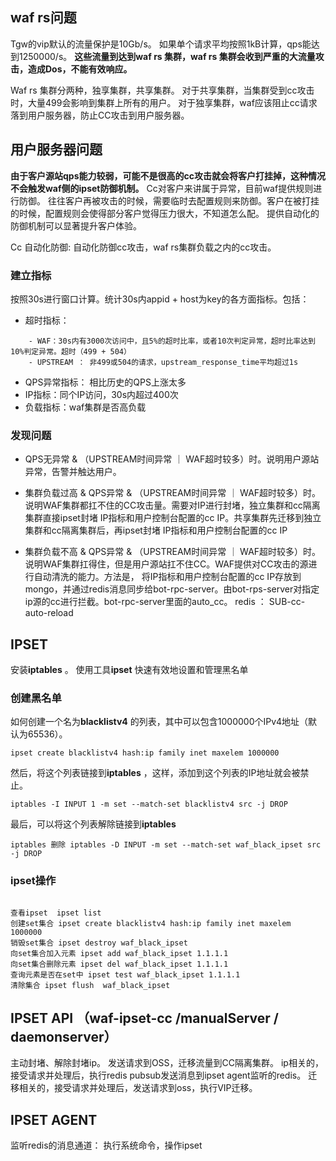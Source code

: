 ## waf rs问题
Tgw的vip默认的流量保护是10Gb/s。
如果单个请求平均按照1kB计算，qps能达到1250000/s。
**这些流量到达到waf rs 集群，waf rs 集群会收到严重的大流量攻击，造成Dos，不能有效响应。**

Waf rs 集群分两种，独享集群，共享集群。
对于共享集群，当集群受到cc攻击时，大量499会影响到集群上所有的用户。
对于独享集群，waf应该阻止cc请求落到用户服务器，防止CC攻击到用户服务器。

## 用户服务器问题
**由于客户源站qps能力较弱，可能不是很高的cc攻击就会将客户打挂掉，这种情况不会触发waf侧的ipset防御机制。**
Cc对客户来讲属于异常，目前waf提供规则进行防御。
往往客户再被攻击的时候，需要临时去配置规则来防御。客户在被打挂的时候，配置规则会使得部分客户觉得压力很大，不知道怎么配。 
提供自动化的防御机制可以显著提升客户体验。

Cc 自动化防御: 自动化防御cc攻击，waf rs集群负载之内的cc攻击。

### 建立指标
按照30s进行窗口计算。统计30s内appid + host为key的各方面指标。包括：

- 超时指标： 
```
	- WAF：30s内有3000次访问中，且5%的超时比率，或者10次判定异常，超时比率达到10%判定异常。超时（499 + 504）
	- UPSTREAM ： 非499或504的请求，upstream_response_time平均超过1s
```
- QPS异常指标： 相比历史的QPS上涨太多
- IP指标：同个IP访问，30s内超过400次
- 负载指标：waf集群是否高负载

### 发现问题

- QPS无异常 & （UPSTREAM时间异常 ｜ WAF超时较多）时。说明用户源站异常，告警并触达用户。

- 集群负载过高 & QPS异常 & （UPSTREAM时间异常 ｜ WAF超时较多）时。说明WAF集群都扛不住的CC攻击量。需要对IP进行封堵，独立集群和cc隔离集群直接ipset封堵 IP指标和用户控制台配置的cc IP。共享集群先迁移到独立集群和cc隔离集群后，再ipset封堵 IP指标和用户控制台配置的cc IP

-  集群负载不高 & QPS异常 & （UPSTREAM时间异常 ｜ WAF超时较多）时。说明WAF集群扛得住，但是用户源站扛不住CC。WAF提供对CC攻击的源进行自动清洗的能力。方法是， 将IP指标和用户控制台配置的cc IP存放到mongo，并通过redis消息同步给bot-rpc-server。由bot-rps-server对指定ip源的cc进行拦截。bot-rpc-server里面的auto_cc。 redis ： SUB-cc-auto-reload
   




## IPSET
安装**iptables** 。
使用工具**ipset** 快速有效地设置和管理黑名单
### 创建黑名单
如何创建一个名为**blacklistv4** 的列表，其中可以包含1000000个IPv4地址（默认为65536）。
```
ipset create blacklistv4 hash:ip family inet maxelem 1000000
```
然后，将这个列表链接到**iptables** ，这样，添加到这个列表的IP地址就会被禁止。
```
iptables -I INPUT 1 -m set --match-set blacklistv4 src -j DROP
```
最后，可以将这个列表解除链接到**iptables**
``` 
iptables 删除 iptables -D INPUT -m set --match-set waf_black_ipset src -j DROP
```
### ipset操作
```
	
查看ipset  ipset list
创建set集合 ipset create blacklistv4 hash:ip family inet maxelem 1000000
销毁set集合 ipset destroy waf_black_ipset
向set集合加入元素 ipset add waf_black_ipset 1.1.1.1
向set集合删除元素 ipset del waf_black_ipset 1.1.1.1
查询元素是否在set中 ipset test waf_black_ipset 1.1.1.1
清除集合 ipset flush  waf_black_ipset
```
## IPSET API （waf-ipset-cc /manualServer / daemonserver） 
主动封堵、解除封堵ip。 发送请求到OSS，迁移流量到CC隔离集群。
ip相关的，接受请求并处理后，执行redis pubsub发送消息到ipset agent监听的redis。
迁移相关的，接受请求并处理后，发送请求到oss，执行VIP迁移。

## IPSET AGENT
监听redis的消息通道：
执行系统命令，操作ipset

